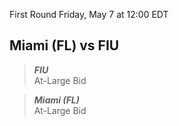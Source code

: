 First Round
Friday, May 7 at 12:00 EDT
## Miami (FL) vs FIU

> ***FIU***  
> At-Large Bid

> ***Miami (FL)***  
> At-Large Bid